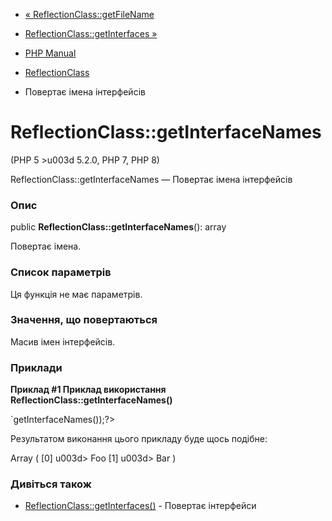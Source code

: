 - [« ReflectionClass::getFileName](reflectionclass.getfilename.md)
- [ReflectionClass::getInterfaces
»](reflectionclass.getinterfaces.md)

- [PHP Manual](index.md)
- [ReflectionClass](class.reflectionclass.md)
- Повертає імена інтерфейсів

# ReflectionClass::getInterfaceNames

(PHP 5 \>u003d 5.2.0, PHP 7, PHP 8)

ReflectionClass::getInterfaceNames — Повертає імена інтерфейсів

### Опис

public **ReflectionClass::getInterfaceNames**(): array

Повертає імена.

### Список параметрів

Ця функція не має параметрів.

### Значення, що повертаються

Масив імен інтерфейсів.

### Приклади

**Приклад #1 Приклад використання
**ReflectionClass::getInterfaceNames()****

`<?phpinterface Foo { }interface Bar { }class Baz implements Foo, Bar { }$rc1 u003d new ReflectionClass("Baz");print_r($rc1->getInterfaceNames());?>

Результатом виконання цього прикладу буде щось подібне:

Array
(
[0] u003d> Foo
[1] u003d> Bar
)

### Дивіться також

- [ReflectionClass::getInterfaces()](reflectionclass.getinterfaces.md) -
Повертає інтерфейси
